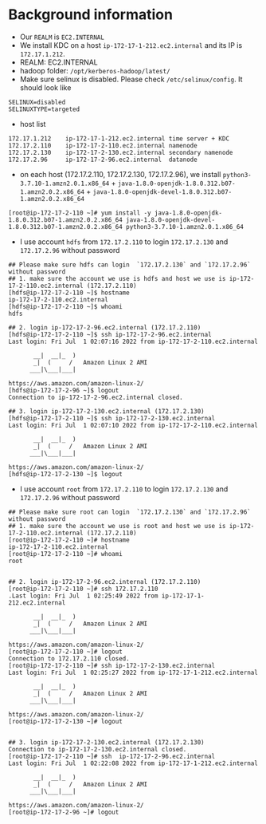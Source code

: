 # Background information
- Our `REALM` is `EC2.INTERNAL`
- We install KDC on a host `ip-172-17-1-212.ec2.internal` and its IP is `172.17.1.212`.
- REALM: EC2.INTERNAL
- hadoop folder: `/opt/kerberos-hadoop/latest/`
- Make sure selinux is disabled. Please check `/etc/selinux/config`. It should look like
```
SELINUX=disabled
SELINUXTYPE=targeted
```
- host list
```
172.17.1.212	ip-172-17-1-212.ec2.internal time server + KDC
172.17.2.110    ip-172-17-2-110.ec2.internal namenode
172.17.2.130    ip-172-17-2-130.ec2.internal secondary namenode
172.17.2.96     ip-172-17-2-96.ec2.internal  datanode
```
- on each host (172.17.2.110, 172.17.2.130, 172.17.2.96), we install `python3-3.7.10-1.amzn2.0.1.x86_64` + `java-1.8.0-openjdk-1.8.0.312.b07-1.amzn2.0.2.x86_64` + `java-1.8.0-openjdk-devel-1.8.0.312.b07-1.amzn2.0.2.x86_64`
```
[root@ip-172-17-2-110 ~]# yum install -y java-1.8.0-openjdk-1.8.0.312.b07-1.amzn2.0.2.x86_64 java-1.8.0-openjdk-devel-1.8.0.312.b07-1.amzn2.0.2.x86_64 python3-3.7.10-1.amzn2.0.1.x86_64
```
- I use account `hdfs` from `172.17.2.110` to login `172.17.2.130` and `172.17.2.96` without password
```
## Please make sure hdfs can login  `172.17.2.130` and `172.17.2.96` without password
## 1. make sure the account we use is hdfs and host we use is ip-172-17-2-110.ec2.internal (172.17.2.110) 
[hdfs@ip-172-17-2-110 ~]$ hostname
ip-172-17-2-110.ec2.internal
[hdfs@ip-172-17-2-110 ~]$ whoami
hdfs

## 2. login ip-172-17-2-96.ec2.internal (172.17.2.110)
[hdfs@ip-172-17-2-110 ~]$ ssh ip-172-17-2-96.ec2.internal
Last login: Fri Jul  1 02:07:16 2022 from ip-172-17-2-110.ec2.internal

       __|  __|_  )
       _|  (     /   Amazon Linux 2 AMI
      ___|\___|___|

https://aws.amazon.com/amazon-linux-2/
[hdfs@ip-172-17-2-96 ~]$ logout
Connection to ip-172-17-2-96.ec2.internal closed.

## 3. login ip-172-17-2-130.ec2.internal (172.17.2.130)
[hdfs@ip-172-17-2-110 ~]$ ssh ip-172-17-2-130.ec2.internal
Last login: Fri Jul  1 02:07:10 2022 from ip-172-17-2-110.ec2.internal

       __|  __|_  )
       _|  (     /   Amazon Linux 2 AMI
      ___|\___|___|

https://aws.amazon.com/amazon-linux-2/
[hdfs@ip-172-17-2-130 ~]$ logout

```
- I use account `root` from `172.17.2.110` to login `172.17.2.130` and `172.17.2.96` without password
```
## Please make sure root can login  `172.17.2.130` and `172.17.2.96` without password
## 1. make sure the account we use is root and host we use is ip-172-17-2-110.ec2.internal (172.17.2.110)
[root@ip-172-17-2-110 ~]# hostname
ip-172-17-2-110.ec2.internal
[root@ip-172-17-2-110 ~]# whoami
root


## 2. login ip-172-17-2-96.ec2.internal (172.17.2.110)
[root@ip-172-17-2-110 ~]# ssh 172.17.2.110
.Last login: Fri Jul  1 02:25:49 2022 from ip-172-17-1-212.ec2.internal

       __|  __|_  )
       _|  (     /   Amazon Linux 2 AMI
      ___|\___|___|

https://aws.amazon.com/amazon-linux-2/
[root@ip-172-17-2-110 ~]# logout
Connection to 172.17.2.110 closed.
[root@ip-172-17-2-110 ~]# ssh ip-172-17-2-130.ec2.internal
Last login: Fri Jul  1 02:25:27 2022 from ip-172-17-1-212.ec2.internal

       __|  __|_  )
       _|  (     /   Amazon Linux 2 AMI
      ___|\___|___|

https://aws.amazon.com/amazon-linux-2/
[root@ip-172-17-2-130 ~]# logout


## 3. login ip-172-17-2-130.ec2.internal (172.17.2.130)
Connection to ip-172-17-2-130.ec2.internal closed.
[root@ip-172-17-2-110 ~]# ssh  ip-172-17-2-96.ec2.internal
Last login: Fri Jul  1 02:22:08 2022 from ip-172-17-1-212.ec2.internal

       __|  __|_  )
       _|  (     /   Amazon Linux 2 AMI
      ___|\___|___|

https://aws.amazon.com/amazon-linux-2/
[root@ip-172-17-2-96 ~]# logout


```

